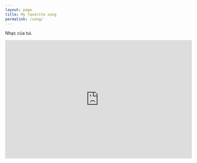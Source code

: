 ```yaml
---
layout: page
title: My favorite song
permalink: /song/
---
```

Nhạc của tui.

<iframe src="https://open.spotify.com/embed/playlist/6o4t8span0hKPXZ7muuebm" width="600" height="380" frameborder="0" allowtransparency="true" allow="encrypted-media"></iframe>
